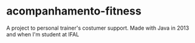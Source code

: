 # acompanhamento-fitness
A project to personal trainer's costumer support. Made with Java in 2013 and when I'm student at IFAL
